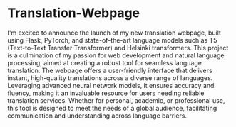 # Translation-Webpage
I'm excited to announce the launch of my new translation webpage, built using Flask, PyTorch, and state-of-the-art language models such as T5 (Text-to-Text Transfer Transformer) and Helsinki transformers. This project is a culmination of my passion for web development and natural language processing, aimed at creating a robust tool for seamless language translation.
The webpage offers a user-friendly interface that delivers instant, high-quality translations across a diverse range of languages. Leveraging advanced neural network models, it ensures accuracy and fluency, making it an invaluable resource for users needing reliable translation services. Whether for personal, academic, or professional use, this tool is designed to meet the needs of a global audience, facilitating communication and understanding across language barriers.
